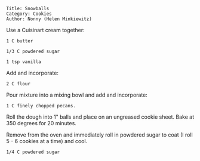 ~~~ recipe-info
Title: Snowballs
Category: Cookies
Author: Nonny (Helen Minkiewitz)
~~~

Use a Cuisinart cream together:

~~~ recipe-ingredients
1 C butter

1/3 C powdered sugar

1 tsp vanilla
~~~

Add and incorporate:

~~~ recipe-ingredients
2 C flour
~~~

Pour mixture into a mixing bowl and add and incorporate:

~~~ recipe-ingredients
1 C finely chopped pecans.
~~~

Roll the dough into 1" balls and place on an ungreased cookie sheet. Bake at 350 degrees for 20
minutes.

Remove from the oven and immediately roll in powdered sugar to coat (I roll 5 - 6 cookies at a time)
and cool.

~~~ recipe-ingredients
1/4 C powdered sugar
~~~
